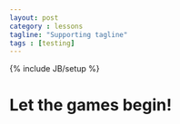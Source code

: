 ```yaml
---
layout: post
category : lessons
tagline: "Supporting tagline"
tags : [testing]
---
```

{% include JB/setup %}

<script>
$( "#ajaxcontent" ).load( "http://ncdesigns-studio.com/pages.html" );
</script>
<main class="flex-container">
<h1 class="flex-item">
	Let the games begin!
</h1>
<div class="flex-item" id="ajaxcontent">
</div>
</main>